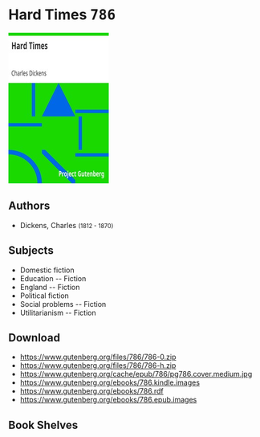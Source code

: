 # Hard Times <kbd>786</kbd>

![](./cover.medium.jpg "")

## Authors


 - Dickens, Charles <small>(1812 - 1870)</small>

## Subjects


 - Domestic fiction
 - Education -- Fiction
 - England -- Fiction
 - Political fiction
 - Social problems -- Fiction
 - Utilitarianism -- Fiction

## Download


 - https://www.gutenberg.org/files/786/786-0.zip
 - https://www.gutenberg.org/files/786/786-h.zip
 - https://www.gutenberg.org/cache/epub/786/pg786.cover.medium.jpg
 - https://www.gutenberg.org/ebooks/786.kindle.images
 - https://www.gutenberg.org/ebooks/786.rdf
 - https://www.gutenberg.org/ebooks/786.epub.images

## Book Shelves


